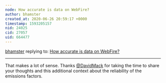 ```yaml
---
node: How accurate is data on WebFire?
author: bhamster
created_at: 2020-06-26 20:59:17 +0000
timestamp: 1593205157
nid: 24025
cid: 27057
uid: 664477
---
```




[bhamster](../profile/bhamster) replying to: [How accurate is data on WebFire?](../notes/ajg434/06-23-2020/how-accurate-is-data-on-webfire)

----
That makes a lot of sense. Thanks [@DavidMack](/profile/DavidMack) for taking the time to share your thoughts and this additional context about the reliability of the emissions factors.  